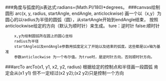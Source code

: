 ###角度与弧度的js表达式:radians=(Math.PI/180)*degrees。
###canvas绘制圆形
	arc(x, y, radius, startAngle, endAngle, anticlockwise)
			画一个以（x,y）为圆心的以radius为半径的圆弧（圆），从startAngle开始到endAngle结束，
			按照anticlockwise给定的方向（默认为顺时针）来生成。
			ture：逆时针
			false:顺时针
		
		x,y为绘制圆弧所在圆上的圆心坐标
		radius为半径
		startAngle以及endAngle参数用弧度定义了开始以及结束的弧度。这些都是以x轴为基准
		参数anticlockwise 为一个布尔值。为true时，是逆时针方向，否则顺时针方向。

###arcTo
	arcTo(x1, y1, x2, y2, radius)
	根据给定的控制点和半径画一段圆弧
	肯定会从(x1 y1)  但不一定经过(x2 y2);(x2 y2)只是控制一个方向
		
